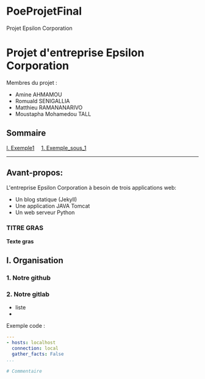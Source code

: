 # PoeProjetFinal
Projet Epsilon Corporation

# **Projet d'entreprise Epsilon Corporation**

Membres du projet :

* Amine AHMAMOU
* Romuald SENIGALLIA
* Matthieu RAMANANARIVO
* Moustapha Mohamedou TALL

## Sommaire

[I. Exemple1](#I-Exemple1)
&ensp;&ensp;[1. Exemple_sous_1](#1-Exemple_sous_1)

---
## Avant-propos:
L'entreprise Epsilon Corporation à besoin de trois applications web:
* Un blog statique (Jekyll)
* Une application JAVA Tomcat
* Un web serveur Python

### TITRE GRAS
**Texte gras** 

## I. Organisation

### 1. Notre github
### 2. Notre gitlab

* liste
* 

Exemple code :
```yaml
---
- hosts: localhost
  connection: local
  gather_facts: False
...
        
# Commentaire

```

